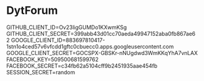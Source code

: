 # DytForum
GITHUB_CLIENT_ID=Ov23ligGUMDo1KXwmKSg
GITHUB_CLIENT_SECRET=399abb43d01cc70aeda49947152aba0fb867ae62
GOOGLE_CLIENT_ID=883697810417-1stn1o4ced57v6vfcdd1gftc0cbuecc0.apps.googleusercontent.com 
GOOGLE_CLIENT_SECRET=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
FACEBOOK_KEY=509500681599762
FACEBOOK_SECRET=c34fb62a5104cff9b2451935aae454fb
SESSION_SECRET=random